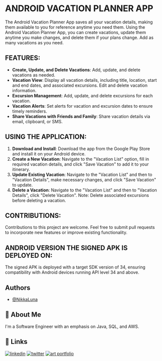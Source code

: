 # ANDROID VACATION PLANNER APP

The Android Vacation Planner App saves all your vacation details, making them available to you for reference anytime you need them. Using the Android Vacation Planner App, you can create vacations, update them anytime you make changes, and delete them if your plans change. Add as many vacations as you need.

## FEATURES:

- **Create, Update, and Delete Vacations**: Add, update, and delete vacations as needed.
- **Vacation View**: Display all vacation details, including title, location, start and end dates, and associated excursions. Edit and delete vacation information.
- **Excursion Management**: Add, update, and delete excursions for each vacation.
- **Vacation Alerts**: Set alerts for vacation and excursion dates to ensure timely reminders.
- **Share Vacations with Friends and Family**: Share vacation details via email, clipboard, or SMS.

## USING THE APPLICATION:

1. **Download and Install**: Download the app from the Google Play Store and install it on your Android device.
2. **Create a New Vacation**: Navigate to the "Vacation List" option, fill in required vacation details, and click "Save Vacation" to add it to your itinerary.
3. **Update Existing Vacation**: Navigate to the "Vacation List" and then to "Vacation Details", make necessary changes, and click "Save Vacation" to update.
4. **Delete a Vacation**: Navigate to the "Vacation List" and then to "Vacation Details", click "Delete Vacation". Note: Delete associated excursions before deleting a vacation.

## CONTRIBUTIONS:

Contributions to this project are welcome. Feel free to submit pull requests to incorporate new features or improve existing functionality.

## ANDROID VERSION THE SIGNED APK IS DEPLOYED ON:

The signed APK is deployed with a target SDK version of 34, ensuring compatibility with Android devices running API level 34 and above.



## Authors

- [@NikkaLuna](https://github.com/NikkaLuna)


## 🚀 About Me
I'm a Software Engineer with an emphasis on Java, SQL, and AWS.  


## 🔗 Links
[![linkedin](https://img.shields.io/badge/linkedin-0A66C2?style=for-the-badge&logo=linkedin&logoColor=white)](https://www.linkedin.com/in/andrea-hayes-msml/)
[![twitter](https://img.shields.io/badge/twitter-1DA1F2?style=for-the-badge&logo=twitter&logoColor=white)](https://twitter.com/AHayes_Ninja_)
[![art portfolio](https://img.shields.io/badge/my_art-888?style=for-the-badge&logo=ko-fi&logoColor=white)](https://andreachristinehayes.wixsite.com/andreahayesart/)



